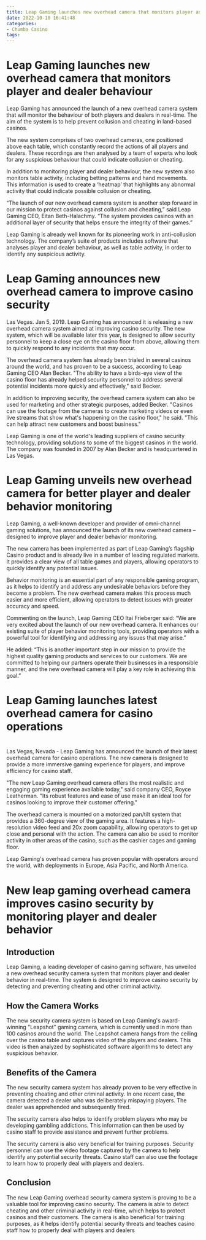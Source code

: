```yaml
---
title: Leap Gaming launches new overhead camera that monitors player and dealer behaviour
date: 2022-10-10 16:41:48
categories:
- Chumba Casino
tags:
---
```



#  Leap Gaming launches new overhead camera that monitors player and dealer behaviour

Leap Gaming has announced the launch of a new overhead camera system that will monitor the behaviour of both players and dealers in real-time. The aim of the system is to help prevent collusion and cheating in land-based casinos.

The new system comprises of two overhead cameras, one positioned above each table, which constantly record the actions of all players and dealers. These recordings are then analysed by a team of experts who look for any suspicious behaviour that could indicate collusion or cheating.

In addition to monitoring player and dealer behaviour, the new system also monitors table activity, including betting patterns and hand movements. This information is used to create a ‘heatmap’ that highlights any abnormal activity that could indicate possible collusion or cheating.

“The launch of our new overhead camera system is another step forward in our mission to protect casinos against collusion and cheating,” said Leap Gaming CEO, Eitan Beth-Halachmy. “The system provides casinos with an additional layer of security that helps ensure the integrity of their games.”

Leap Gaming is already well known for its pioneering work in anti-collusion technology. The company’s suite of products includes software that analyses player and dealer behaviour, as well as table activity, in order to identify any suspicious activity.

#  Leap Gaming announces new overhead camera to improve casino security

Las Vegas. Jan 5, 2019. Leap Gaming has announced it is releasing a new overhead camera system aimed at improving casino security. The new system, which will be available later this year, is designed to allow security personnel to keep a close eye on the casino floor from above, allowing them to quickly respond to any incidents that may occur.

The overhead camera system has already been trialed in several casinos around the world, and has proven to be a success, according to Leap Gaming CEO Alan Becker. "The ability to have a birds-eye view of the casino floor has already helped security personnel to address several potential incidents more quickly and effectively," said Becker.

In addition to improving security, the overhead camera system can also be used for marketing and other strategic purposes, added Becker. "Casinos can use the footage from the cameras to create marketing videos or even live streams that show what's happening on the casino floor," he said. "This can help attract new customers and boost business."

Leap Gaming is one of the world's leading suppliers of casino security technology, providing solutions to some of the biggest casinos in the world. The company was founded in 2007 by Alan Becker and is headquartered in Las Vegas.

#  Leap Gaming unveils new overhead camera for better player and dealer behavior monitoring

Leap Gaming, a well-known developer and provider of omni-channel gaming solutions, has announced the launch of its new overhead camera – designed to improve player and dealer behavior monitoring.

The new camera has been implemented as part of Leap Gaming’s flagship Casino product and is already live in a number of leading regulated markets. It provides a clear view of all table games and players, allowing operators to quickly identify any potential issues.

Behavior monitoring is an essential part of any responsible gaming program, as it helps to identify and address any undesirable behaviors before they become a problem. The new overhead camera makes this process much easier and more efficient, allowing operators to detect issues with greater accuracy and speed.

Commenting on the launch, Leap Gaming CEO Itai Frieberger said: “We are very excited about the launch of our new overhead camera. It enhances our existing suite of player behavior monitoring tools, providing operators with a powerful tool for identifying and addressing any issues that may arise.”

He added: “This is another important step in our mission to provide the highest quality gaming products and services to our customers. We are committed to helping our partners operate their businesses in a responsible manner, and the new overhead camera will play a key role in achieving this goal.”

#  Leap Gaming launches latest overhead camera for casino operations

#

Las Vegas, Nevada - Leap Gaming has announced the launch of their latest overhead camera for casino operations. The new camera is designed to provide a more immersive gaming experience for players, and improve efficiency for casino staff.

"The new Leap Gaming overhead camera offers the most realistic and engaging gaming experience available today," said company CEO, Royce Leatherman. "Its robust features and ease of use make it an ideal tool for casinos looking to improve their customer offering."

The overhead camera is mounted on a motorized pan/tilt system that provides a 360-degree view of the gaming area. It features a high-resolution video feed and 20x zoom capability, allowing operators to get up close and personal with the action. The camera can also be used to monitor activity in other areas of the casino, such as the cashier cages and gaming floor.

Leap Gaming's overhead camera has proven popular with operators around the world, with deployments in Europe, Asia Pacific, and North America.

#  New leap gaming overhead camera improves casino security by monitoring player and dealer behavior

## Introduction

Leap Gaming, a leading developer of casino gaming software, has unveiled a new overhead security camera system that monitors player and dealer behavior in real-time. The system is designed to improve casino security by detecting and preventing cheating and other criminal activity.

## How the Camera Works

The new security camera system is based on Leap Gaming's award-winning "Leapshot" gaming camera, which is currently used in more than 100 casinos around the world. The Leapshot camera hangs from the ceiling over the casino table and captures video of the players and dealers. This video is then analyzed by sophisticated software algorithms to detect any suspicious behavior.

## Benefits of the Camera

The new security camera system has already proven to be very effective in preventing cheating and other criminal activity. In one recent case, the camera detected a dealer who was deliberately mispaying players. The dealer was apprehended and subsequently fired.

The security camera also helps to identify problem players who may be developing gambling addictions. This information can then be used by casino staff to provide assistance and prevent further problems.

The security camera is also very beneficial for training purposes. Security personnel can use the video footage captured by the camera to help identify any potential security threats. Casino staff can also use the footage to learn how to properly deal with players and dealers.

## Conclusion

The new Leap Gaming overhead security camera system is proving to be a valuable tool for improving casino security. The camera is able to detect cheating and other criminal activity in real-time, which helps to protect casinos and their customers. The camera is also beneficial for training purposes, as it helps identify potential security threats and teaches casino staff how to properly deal with players and dealers